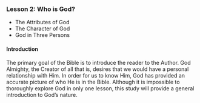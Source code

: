 ### Lesson 2: Who is God?

* The Attributes of God* The Character of God* God in Three Persons

#### Introduction

The primary goal of the Bible is to introduce the reader to the Author. God Almighty, the Creator of all that is, desires that we would have a personal relationship with Him. In order for us to know Him, God has provided an accurate picture of who He is in the Bible. Although it is impossible to thoroughly explore God in only one lesson, this study will provide a general introduction to God’s nature.